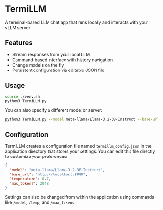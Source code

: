 # TermiLLM
A terminal-based LLM chat app that runs locally and interacts with your vLLM server

## Features
- Stream responses from your local LLM
- Command-based interface with history navigation
- Change models on the fly
- Persistent configuration via editable JSON file

## Usage
```bash
source ./venv.sh
python3 TermiLLM.py
```

You can also specify a different model or server:
```bash
python3 TermiLLM.py --model meta-llama/Llama-3.2-3B-Instruct --base-url http://localhost:8000
```

## Configuration
TermiLLM creates a configuration file named `termillm_config.json` in the application directory that stores your settings. You can edit this file directly to customize your preferences:

```json
{
  "model": "meta-llama/Llama-3.2-3B-Instruct",
  "base_url": "http://localhost:8000",
  "temperature": 0.7,
  "max_tokens": 2048
}
```

Settings can also be changed from within the application using commands like `/model`, `/temp`, and `/max_tokens`.
